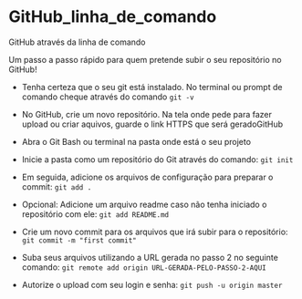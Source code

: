 # GitHub_linha_de_comando
GitHub através da linha de comando

Um passo a passo rápido para quem pretende subir o seu repositório no GitHub!
- Tenha certeza que o seu git está instalado. No terminal ou prompt de comando cheque através do comando ```git -v```

- No GitHub, crie um novo repositório. Na tela onde pede para fazer upload ou criar aquivos, guarde o link HTTPS que será geradoGitHub

- Abra o Git Bash ou terminal na pasta onde está o seu projeto

- Inicie a pasta como um repositório do Git através do comando:
```git init```

- Em seguida, adicione os arquivos de configuração para preparar o commit:
```git add .```

- Opcional: Adicione um arquivo readme caso não tenha iniciado o repositório com ele:
```git add README.md```

- Crie um novo commit para os arquivos que irá subir para o repositório:
```git commit -m "first commit"```

- Suba seus arquivos utilizando a URL gerada no passo 2 no seguinte comando:
```git remote add origin URL-GERADA-PELO-PASSO-2-AQUI```

- Autorize o upload com seu login e senha:
```git push -u origin master```


